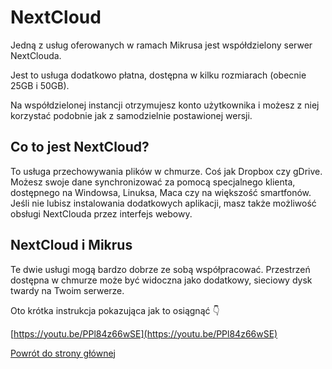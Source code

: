 # NextCloud

Jedną z usług oferowanych w ramach Mikrusa jest współdzielony serwer NextClouda.

Jest to usługa dodatkowo płatna, dostępna w kilku rozmiarach (obecnie 25GB i 50GB).

Na współdzielonej instancji otrzymujesz konto użytkownika i możesz z niej korzystać podobnie jak z samodzielnie postawionej wersji.

## Co to jest NextCloud?

To usługa przechowywania plików w chmurze. Coś jak Dropbox czy gDrive. Możesz swoje dane synchronizować za pomocą specjalnego klienta, dostępnego na Windowsa, Linuksa, Maca czy na większość smartfonów. Jeśli nie lubisz instalowania dodatkowych aplikacji, masz także możliwość obsługi NextClouda przez interfejs webowy.

## NextCloud i Mikrus

Te dwie usługi mogą bardzo dobrze ze sobą współpracować. Przestrzeń dostępna w chmurze może być widoczna jako dodatkowy, sieciowy dysk twardy na Twoim serwerze.

Oto krótka instrukcja pokazująca jak to osiągnąć 👇 

[https://youtu.be/PPl84z66wSE](https://youtu.be/PPl84z66wSE)

[Powrót do strony głównej](/)
